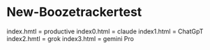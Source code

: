 # New-Boozetrackertest

index.hmtl = productive
index0.html = claude
index1.html = ChatGpT
index2.hmtl = grok
index3.html = gemini Pro
